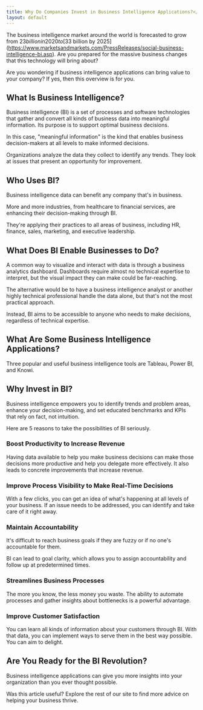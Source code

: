 ```yaml
---
title: Why Do Companies Invest in Business Intelligence Applications?</h1>
layout: default
---
```


The business intelligence market around the world is forecasted to grow from $23 billion in 2020 to [$33 billion by 2025](https://www.marketsandmarkets.com/PressReleases/social-business-intelligence-bi.asp). Are you prepared for the massive business changes that this technology will bring about?

Are you wondering if business intelligence applications can bring value to your company? If yes, then this overview is for you.

## What Is Business Intelligence?

Business intelligence (BI) is a set of processes and software technologies that gather and convert all kinds of business data into meaningful information. Its purpose is to support optimal business decisions.

In this case, "meaningful information" is the kind that enables business decision-makers at all levels to make informed decisions.

Organizations analyze the data they collect to identify any trends. They look at issues that present an opportunity for improvement.

## Who Uses BI?

Business intelligence data can benefit any company that's in business.

More and more industries, from healthcare to financial services, are enhancing their decision-making through BI.

They're applying their practices to all areas of business, including HR, finance, sales, marketing, and executive leadership.

## What Does BI Enable Businesses to Do?

A common way to visualize and interact with data is through a business analytics dashboard. Dashboards require almost no technical expertise to interpret, but the visual impact they can make could be far-reaching.

The alternative would be to have a business intelligence analyst or another highly technical professional handle the data alone, but that's not the most practical approach.

Instead, BI aims to be accessible to anyone who needs to make decisions, regardless of technical expertise.

## What Are Some Business Intelligence Applications?

Three popular and useful business intelligence tools are Tableau, Power BI, and Knowi.

## Why Invest in BI?

Business intelligence empowers you to identify trends and problem areas, enhance your decision-making, and set educated benchmarks and KPIs that rely on fact, not intuition.

Here are 5 reasons to take the possibilities of BI seriously.

### Boost Productivity to Increase Revenue

Having data available to help you make business decisions can make those decisions more productive and help you delegate more effectively. It also leads to concrete improvements that increase revenue.

### Improve Process Visibility to Make Real-Time Decisions

With a few clicks, you can get an idea of what's happening at all levels of your business. If an issue needs to be addressed, you can identify and take care of it right away.

### Maintain Accountability

It's difficult to reach business goals if they are fuzzy or if no one's accountable for them.

BI can lead to goal clarity, which allows you to assign accountability and follow up at predetermined times.

### Streamlines Business Processes

The more you know, the less money you waste. The ability to automate processes and gather insights about bottlenecks is a powerful advantage.

### Improve Customer Satisfaction

You can learn all kinds of information about your customers through BI. With that data, you can implement ways to serve them in the best way possible. You can aim to delight.

## Are You Ready for the BI Revolution?

Business intelligence applications can give you more insights into your organization than you ever thought possible.

Was this article useful? Explore the rest of our site to find more advice on helping your business thrive.
